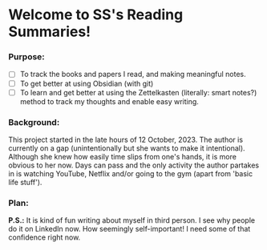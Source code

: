 # Welcome to SS's Reading Summaries!

### Purpose:
- [ ] To track the books and papers I read, and making meaningful notes.
- [ ] To get better at using Obsidian (with git)
- [ ] To learn and get better at using the Zettelkasten (literally: smart notes?) method to track my thoughts and enable easy writing. 

### Background:
This project started in the late hours of 12 October, 2023. The author is currently on a gap (unintentionally but she wants to make it intentional). Although she knew how easily time slips from one's hands, it is more obvious to her now. Days can pass and the only activity the author partakes in is watching YouTube, Netflix and/or going to the gym (apart from 'basic life stuff'). 

### Plan:


**P.S.:** It is kind of fun writing about myself in third person. I see why people do it on LinkedIn now. How seemingly self-important! I need some of that confidence right now.
